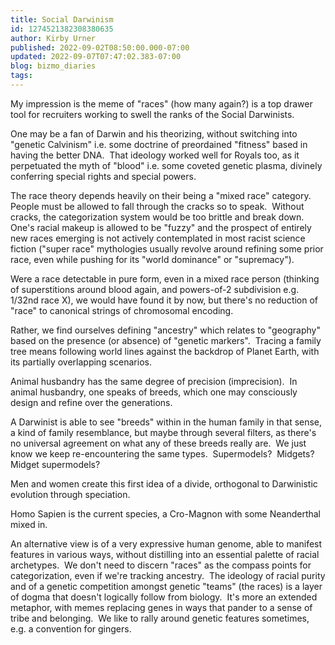 ```yaml
---
title: Social Darwinism
id: 1274521382308380635
author: Kirby Urner
published: 2022-09-02T08:50:00.000-07:00
updated: 2022-09-07T07:47:02.383-07:00
blog: bizmo_diaries
tags: 
---
```


My impression is the meme of "races" (how many again?) is a top drawer tool for recruiters working to swell the ranks of the Social Darwinists.  

One may be a fan of Darwin and his theorizing, without switching into "genetic Calvinism" i.e. some doctrine of preordained "fitness" based in having the better DNA.  That ideology worked well for Royals too, as it perpetuated the myth of "blood" i.e. some coveted genetic plasma, divinely conferring special rights and special powers.

The race theory depends heavily on their being a "mixed race" category.  People must be allowed to fall through the cracks so to speak.  Without cracks, the categorization system would be too brittle and break down.  One's racial makeup is allowed to be "fuzzy" and the prospect of entirely new races emerging is not actively contemplated in most racist science fiction ("super race" mythologies usually revolve around refining some prior race, even while pushing for its "world dominance" or "supremacy").

Were a race detectable in pure form, even in a mixed race person (thinking of superstitions around blood again, and powers-of-2 subdivision e.g. 1/32nd race X), we would have found it by now, but there's no reduction of "race" to canonical strings of chromosomal encoding.  

Rather, we find ourselves defining "ancestry" which relates to "geography" based on the presence (or absence) of "genetic markers".  Tracing a family tree means following world lines against the backdrop of Planet Earth, with its partially overlapping scenarios.

Animal husbandry has the same degree of precision (imprecision).  In animal husbandry, one speaks of breeds, which one may consciously design and refine over the generations.  

A Darwinist is able to see "breeds" within in the human family in that sense, a kind of family resemblance, but maybe through several filters, as there's no universal agreement on what any of these breeds really are.  We just know we keep re-encountering the same types.  Supermodels?  Midgets?  Midget supermodels?

Men and women create this first idea of a divide, orthogonal to Darwinistic evolution through speciation.  

Homo Sapien is the current species, a Cro-Magnon with some Neanderthal mixed in.

An alternative view is of a very expressive human genome, able to manifest features in various ways, without distilling into an essential palette of racial archetypes.  We don't need to discern "races" as the compass points for categorization, even if we're tracking ancestry.  The ideology of racial purity and of a genetic competition amongst genetic "teams" (the races) is a layer of dogma that doesn't logically follow from biology.  It's more an extended metaphor, with memes replacing genes in ways that pander to a sense of tribe and belonging.  We like to rally around genetic features sometimes, e.g. a convention for gingers.